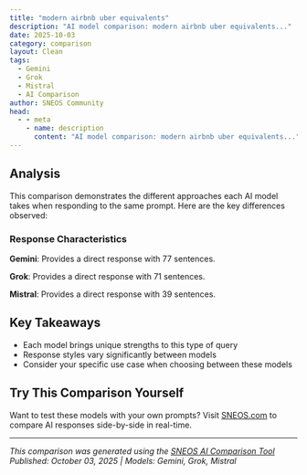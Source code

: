 ```yaml
---
title: "modern airbnb uber equivalents"
description: "AI model comparison: modern airbnb uber equivalents..."
date: 2025-10-03
category: comparison
layout: Clean
tags:
  - Gemini
  - Grok
  - Mistral
  - AI Comparison
author: SNEOS Community
head:
  - - meta
    - name: description
      content: "AI model comparison: modern airbnb uber equivalents..."
---
```


<ChatComparison
  title="modern airbnb uber equivalents"
  prompt="modern airbnb uber equivalents"
  :responses='{
    "Gemini": "Okay, you\u0027re asking for companies that are applying the Airbnb and Uber models (i.e., the \u0022sharing economy\u0022 or \u0022platform economy\u0022 approach) to other industries. Here\u0027s a breakdown of equivalents in different sectors, with some examples and key characteristics:\n\n**Key Characteristics of the Airbnb/Uber Model:**\n\n*   **Platform-Based:** They act as intermediaries, connecting supply and demand through a digital platform (website, app).\n*   **Asset-Light (Often):**  They typically don\u0027t own the underlying assets (like hotels or cars). Instead, they facilitate access to assets owned by individuals or businesses.\n*   **Focus on Convenience and Accessibility:**  They aim to make services more convenient, accessible, and often cheaper than traditional alternatives.\n*   **Reliance on Independent Contractors/Hosts:**  Many rely on individuals who offer their services or assets through the platform.\n*   **Rating/Review Systems:**  Built-in systems for users to rate and review providers, fostering trust and quality control.\n*   **Dynamic Pricing:**  Prices can fluctuate based on demand, availability, and other factors.\n\n**Industry Equivalents:**\n\n**1.  Storage:**\n\n*   **Neighbor.com:**  Connects people with spare space (garages, attics, driveways) to those needing storage.  The \u0022Airbnb of storage.\u0022\n*   **Stow It:** Similar to Neighbor, focusing on peer-to-peer storage.\n\n**2.  Task/Service Outsourcing:**\n\n*   **TaskRabbit:**  Connects users with \u0022Taskers\u0022 who can handle various tasks, from handyman work and cleaning to moving and errands.\n*   **Thumbtack:**  Connects users with local professionals for a wide range of services (plumbers, photographers, tutors, etc.).\n*   **Upwork:** A global platform connecting businesses with freelancers for various digital tasks (writing, design, programming, etc.).  While not strictly \u0022local\u0022 like TaskRabbit, it shares the core principle.\n*   **Fiverr:** Similar to Upwork, but often focuses on smaller, project-based tasks with pre-defined pricing.\n\n**3.  Pet Care:**\n\n*   **Rover:**  Connects pet owners with local pet sitters, dog walkers, and boarding providers.  The \u0022Airbnb for dogs.\u0022\n*   **Wag!:** Another popular platform for dog walking and pet care services.\n\n**4.  Car Sharing/Rental:**\n\n*   **Turo:**  Allows individuals to rent out their personal vehicles to others.  The \u0022Airbnb for cars.\u0022\n*   **Getaround:**  Similar to Turo, focusing on car sharing.\n\n**5.  Coworking Spaces:**\n\n*   **WeWork (though now restructured):** While not *exactly* the same, WeWork aimed to democratize access to office space, allowing individuals and small businesses to rent flexible workspace.  It\u0027s more of a real estate play, but it shares the concept of shared resources.  Other coworking spaces operate similarly.\n*   **LiquidSpace:**  Connects businesses with available office spaces and meeting rooms on a short-term basis.\n\n**6.  Parking:**\n\n*   **SpotHero:**  Allows users to find and book parking spots in advance, often at discounted rates.\n*   **ParqEx:**  Focuses on connecting parking space owners with renters, often in residential buildings or private lots.\n\n**7.  RV/Campervan Rental:**\n\n*   **RVshare:**  Connects RV owners with renters, providing a platform for peer-to-peer RV rentals.\n*   **Outdoorsy:**  Similar to RVshare, offering a marketplace for RV rentals.\n\n**8.  Boats:**\n\n*   **Boatsetter:** Connects boat owners with people looking to rent boats. The \u0022Airbnb of boats\u0022.\n*   **GetMyBoat:** Another platform for boat rentals, offering a wide range of boat types and locations.\n\n**9.  Fashion/Clothing Rental:**\n\n*   **Rent the Runway:**  Allows users to rent designer clothing and accessories for special occasions or everyday wear.\n*   **Nuuly (by Urban Outfitters):**  A subscription-based clothing rental service.\n*   *While these are rental services they dont necessarily operate on the sharing model like Airbnb.*\n\n**10. Real Estate (Beyond Short-Term Rentals):**\n\n*   **Pacaso:** Allows multiple parties to co-own a luxury second home.\n*   *Again not quite Airbnb, but allows the sharing of expensive resources among individuals.*\n\n**11. Private Aviation:**\n\n*   **JetASAP:** Connects travelers with private jet operators.\n*   *Operates more on a brokering model but utilizes a platform to connect supply and demand.*\n\n**Considerations and Challenges:**\n\n*   **Regulation:**  These platforms often face regulatory challenges related to safety, insurance, taxes, and zoning laws.  Governments are still catching up with the sharing economy.\n*   **Liability:**  Determining liability in case of accidents or damages can be complex.\n*   **Trust and Safety:**  Ensuring the safety and security of users and assets is crucial.  Background checks, insurance, and rating systems are important.\n*   **Labor Practices:**  The classification of workers as independent contractors versus employees is a contentious issue.\n*   **Market Saturation:**  Many industries are becoming crowded with these types of platforms, leading to increased competition.\n*   **Sustainability:**  While often touted as more sustainable, the actual environmental impact can vary depending on the specific service.\n\n**Why These Models are Appealing:**\n\n*   **Increased Utilization:**  They help to better utilize underutilized assets (spare rooms, cars, boats, etc.).\n*   **Lower Costs:**  They can often offer lower prices than traditional services.\n*   **Flexibility and Convenience:**  They provide users with more flexibility and control over their choices.\n*   **Economic Opportunities:**  They create income-generating opportunities for individuals who provide services or rent out their assets.\n*   **Community Building:**  They can foster a sense of community and connection between users and providers.\n\nWhen evaluating these \u0022Airbnb/Uber equivalents,\u0022 consider:\n\n*   **What specific problem are they solving?**\n*   **How are they leveraging technology to connect supply and demand?**\n*   **What are the potential benefits and drawbacks for users and providers?**\n*   **What are the regulatory and ethical implications?**\n\nThis list is not exhaustive, but it provides a good overview of the types of businesses that are applying the sharing economy model to various industries. The key is to look for platforms that connect people with underutilized assets or skills, creating more efficient and accessible marketplaces.\n",
    "Grok": "Modern equivalents or competitors to Airbnb and Uber have emerged as the sharing economy continues to evolve. These platforms often focus on similar peer-to-peer models, offering unique features or targeting niche markets. Below are some equivalents and alternatives to Airbnb (for short-term rentals and hospitality) and Uber (for ride-sharing and mobility):\n\n### **Airbnb Equivalents (Short-Term Rentals and Hospitality)**\n1. **Vrbo (Vacation Rentals by Owner)**  \n   - Focus: Vacation rentals, often targeting families and groups looking for entire homes or unique properties.  \n   - Differentiator: Emphasizes whole-home rentals over shared spaces.  \n   - Market: Strong in the U.S. and expanding globally.\n\n2. **Booking.com**  \n   - Focus: Broad travel platform offering hotels, apartments, and vacation rentals.  \n   - Differentiator: Larger inventory that includes traditional accommodations alongside short-term rentals.  \n   - Market: Global, often competing with Airbnb for international travelers.\n\n3. **Turo (formerly RelayRides)**  \n   - Focus: Peer-to-peer car rentals, often tied to travel experiences.  \n   - Differentiator: While not a direct lodging platform, it complements travel by offering car rentals directly from owners, similar to Airbnb\u2019s model for homes.  \n   - Market: U.S., Canada, and expanding internationally.\n\n4. **Sonder**  \n   - Focus: Professionally managed short-term rentals with a hotel-like experience.  \n   - Differentiator: Combines Airbnb\u2019s apartment-style stays with consistent quality and amenities (think boutique hotel vibes).  \n   - Market: Major cities worldwide.\n\n5. **Hipcamp**  \n   - Focus: Outdoor stays like camping, glamping, and RV sites on private land.  \n   - Differentiator: Niche focus on nature-based accommodations, appealing to adventure travelers.  \n   - Market: Primarily U.S., with growing international presence.\n\n### **Uber Equivalents (Ride-Sharing and Mobility)**\n1. **Lyft**  \n   - Focus: Ride-sharing similar to Uber, with an emphasis on driver-friendly policies.  \n   - Differentiator: Often perceived as more socially conscious (e.g., carbon offset programs, tipping encouraged).  \n   - Market: Primarily U.S. and Canada.\n\n2. **Bolt**  \n   - Focus: Ride-sharing and micromobility (e-scooters, e-bikes).  \n   - Differentiator: Lower pricing in many regions compared to Uber, with a focus on sustainability.  \n   - Market: Strong in Europe, Africa, and parts of Asia.\n\n3. **Didi Chuxing**  \n   - Focus: Ride-sharing, bike-sharing, and other mobility services.  \n   - Differentiator: Dominant in China, often called the \u201CUber of China,\u201D with additional services like delivery.  \n   - Market: Primarily China, with some international expansion (e.g., Latin America).\n\n4. **Grab**  \n   - Focus: Ride-sharing, food delivery, and financial services.  \n   - Differentiator: A \u201Csuper app\u201D model that integrates multiple services beyond just rides (e.g., payments, deliveries).  \n   - Market: Southeast Asia (e.g., Singapore, Malaysia, Indonesia).\n\n5. **Via**  \n   - Focus: Shared rides and transit solutions, often partnering with cities for public transport.  \n   - Differentiator: Emphasis on affordability through pooled rides and integration with urban mobility systems.  \n   - Market: U.S., Europe, and select global cities.\n\n### **Broader Trends and Innovations**\n- **Niche Platforms**: Both Airbnb and Uber have inspired hyper-specialized platforms. For example, **Getaround** (car-sharing) and **Wanderlog** (unique travel stays) cater to specific user needs.\n- **Sustainability Focus**: Many newer competitors emphasize eco-friendly practices, such as Bolt\u2019s green rides or Hipcamp\u2019s focus on low-impact outdoor stays.\n- **Super Apps**: Companies like Grab are blending ride-sharing with other services (delivery, payments), challenging Uber\u2019s narrower focus.\n- **Tech-Driven Models**: AI and blockchain are being integrated into newer platforms for pricing, trust (e.g., reviews), and decentralized booking systems.\n\nIf you\u0027re looking for equivalents in a specific region or for a particular use case (e.g., luxury stays, last-mile mobility), let me know, and I can narrow it down further!",
    "Mistral": "Certainly! The modern equivalents of Airbnb and Uber have evolved to offer a variety of services and experiences. Here are some notable alternatives and competitors in the sharing economy:\n\n### Airbnb Equivalents:\n1. **Vrbo (formerly HomeAway)**:\n   - Offers vacation rentals, often focusing on larger properties suitable for families and groups.\n\n2. **Booking.com**:\n   - Provides a wide range of accommodations, including hotels, apartments, and vacation homes.\n\n3. **Agoda**:\n   - Specializes in hotel bookings but also offers vacation rentals and other accommodations.\n\n4. **FlipKey**:\n   - A vacation rental marketplace owned by TripAdvisor, offering a variety of properties.\n\n5. **Plum Guide**:\n   - Curates high-quality vacation homes, focusing on luxury and unique experiences.\n\n6. **Sonder**:\n   - Offers boutique hotel-style accommodations with a focus on design and comfort.\n\n### Uber Equivalents:\n1. **Lyft**:\n   - A major competitor to Uber in the United States, offering ride-sharing services.\n\n2. **Bolt (formerly Taxify)**:\n   - Operates in Europe and Africa, providing ride-hailing and food delivery services.\n\n3. **Grab**:\n   - A super app in Southeast Asia offering ride-hailing, food delivery, and financial services.\n\n4. **Didi**:\n   - A Chinese ride-hailing giant that also offers services in other countries.\n\n5. **Ola**:\n   - A major ride-hailing service in India, also expanding into other markets.\n\n6. **Careem**:\n   - Operates in the Middle East, North Africa, and South Asia, offering ride-hailing and delivery services.\n\n### Specialized Services:\n1. **Getaround**:\n   - A car-sharing service that allows users to rent cars from private owners.\n\n2. **Turo**:\n   - A peer-to-peer car rental service, often referred to as the \u0022Airbnb for cars.\u0022\n\n3. **Blablacar**:\n   - A carpooling service that connects drivers with empty seats to passengers looking for a ride.\n\n4. **Lime and Bird**:\n   - Electric scooter and bike-sharing services, popular in urban areas.\n\n5. **SpotHero**:\n   - A parking reservation service that helps users find and book parking spots.\n\nThese services cater to different needs and preferences, offering a range of options for travelers and commuters. Whether you\u0027re looking for a unique place to stay or a convenient way to get around, there\u0027s likely a service that fits your needs."
  }'
  published-date="20:06"
/>

## Analysis

This comparison demonstrates the different approaches each AI model takes when responding to the same prompt. Here are the key differences observed:

### Response Characteristics

**Gemini**: Provides a direct response with 77 sentences. 

**Grok**: Provides a direct response with 71 sentences. 

**Mistral**: Provides a direct response with 39 sentences. 

## Key Takeaways

- Each model brings unique strengths to this type of query
- Response styles vary significantly between models
- Consider your specific use case when choosing between these models

## Try This Comparison Yourself

Want to test these models with your own prompts? Visit [SNEOS.com](https://sneos.com) to compare AI responses side-by-side in real-time.

---

*This comparison was generated using the [SNEOS AI Comparison Tool](https://sneos.com)*
*Published: October 03, 2025 | Models: Gemini, Grok, Mistral*
